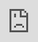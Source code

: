 ```yaml
---
layout: post
date:   2025-05-04
image: "/template_site/images/csr_thumbnail.png"
title:  "Occupation through Smart Cities"
author: "ALYN x studio W.I.P."
---
```

This proposal studies the deployment of “smart cities”/“smart villages” in the Artsakh/Nagorno-Karabakh region of the Caucasus as a tactic of occupation by the Azerbaijani government. The project comprises maps of the region showing shifting border lines, satellite visualisation of new constructions, and a text analysing the role of smart cities in Azerbaijani nation-building. The aim of this project is to provide information on a criminally underreported conflict, while establishing a technical foundation for continued visual and textual representations for informal reporting on an ongoing conflict.


To present and turn in your final projects for Conflict Urbanism, Spring 2025 you will be editing this template. You will include all of the text of your paper here, along with any and all images, maps, videos, or other materials that you produce.  

[This webpage](https://guides.github.com/features/mastering-markdown/) provides a comprehensive guide to markdown syntax. But to make things easier for you we are including a cheat sheet of the main things you need to know here.  

#### Please use level 4 headings for major section divisions  
#### Border Changes, Blockade, and Smart Villages 


(make sure to put two spaces after the end of the heading)

Write **words in bold** like this.  

Italics are *similar* and are formatted like this.  

To make a paragraph break you need to add two spaces at the end of your line before going to the next line.  

See this is now a new paragraph.  

Lists are easy:
1. they can be ordered
1. like this
1. notice that the numbers are automatically ordered
  1. use two spaces in front to indent

Or they can just be bullet points:
- like this
* or like this
  - use two spaces
  - to have nested lists

Use Author-Date parenthetical citations following Chicago Manual of Style conventions throughout your document, and add a works cited at the bottom of your post. See Author-Date quick guide [here](https://www-chicagomanualofstyle-org.ezproxy.cul.columbia.edu/tools_citationguide/citation-guide-2.html) for citation conventions.  

**Bibliography (Secondary sources)**

“Azərbaycan Respublikasının Qaşqaçay, Elbəydaş Və Ağduzdağ Filiz 
Yataqlarının Öyrənilməsi, Tədqiqi, Kəşfiyyatı, Işlənməsi Və Istismarı Ilə Əlaqədar Bəzi Məsələlərin Tənzimlənməsi Haqqında  Azərbaycan Respublikası Prezidentinin  Sərəncamı » Azərbaycan Prezidentinin Rəsmi Internet Səhifəsi,” May 29, 2021, https://president.az/az/articles/view/51802.

Babayan, Melsida. “Urbanism and Infrastructure as Military Weapons in 
Artsakh.” The Funambulist Magazine, no. 50 (October 25, 2023). https://thefunambulist.net/magazine/redefining-our-terms/urbanism-and-infrastructure-as-military-weapons-in-artsakh.

“President of Azerbaijan and First Lady Attend Opening of ‘Azerbaijan’s 
Contribution to the World of Culture’ Exhibition.” President.az. Accessed March 5, 2025. https://president.az/en/articles/view/53249.

Visit Every Country (@visiteverycountry). "Free house in Karabakh? Welcome 
to the Agali Smart Village in Azerbaijan 🇦🇿 #agali #karabakh #zangilan #azerbaijan🇦🇿 #visiteverycountry #travelstories #refugees" TikTok video, 1:27. Posted September 15, 2022. https://www.tiktok.com/@visiteverycountry/video/7143519832514907397?_t=ZT-8uTMC4H6kw6&_r=1.


**Bibliography (Primary sources)**

Huseynova, Zumrud. “Smart Village and Smart City Project in the Social 
Policy of the Republic of Azerbaijan.” Ancient Land International Online Scientific Journal 29, no. 3 (2025): 38-44. https://doi.org/10.36719/2706-6185/29/38-44. 

Uni Assistance. “Smart Qarabag: Smart Village - Qarabag”. 2021.

World Bank. Smart Villages in Azerbaijan: A Framework for Analysis and 
Roadmap. June 2021.

    
To include hyperlinks format them like this [text of link](http://c4sr.columbia.edu/).  

To embed images first ensure that the file is at least 740px wide. Then place the image file in a folder named for your group in the images folder. Then link to that image using the format here, but replace the file path with the name of your group's folder and appropriate image file name:  


![agali test](/conflict_urbanism_sp2025/images/alyn/agali_testposition2_useforafter.png)


![agali test](/conflict_urbanism_sp2025/images/alyn/agali_testposition2_useforbefore.png)

![agali test](/conflict_urbanism_sp2025/images/alyn/fizuli_march2025.png)

![agali test](/conflict_urbanism_sp2025/images/alyn/fizuli_october2020.png)

div.juxtapose {
	width: 100%;
	font-family: Helvetica, Arial, sans-serif;
}

div.jx-slider {
	width: 100%;
	height: 100%;
	position: relative;
	overflow: hidden;
	cursor: pointer;
	color: #f3f3f3;
}


div.jx-handle {
	position: absolute;
	height: 100%;
	width: 40px;
	cursor: col-resize;
	z-index: 15;
	margin-left: -20px;
}

.vertical div.jx-handle {
	height: 40px;
	width: 100%;
	cursor: row-resize;
	margin-top: -20px;
	margin-left: 0;
}

div.jx-control {
	height: 100%;
	margin-right: auto;
	margin-left: auto;
	width: 3px;
	background-color: currentColor;
}

.vertical div.jx-control {
	height: 3px;
	width: 100%;
	background-color: currentColor;
	position: relative;
	top: 50%;
	transform: translateY(-50%);
}

div.jx-controller {
	position: absolute;
	margin: auto;
	top: 0;
	bottom: 0;
	height: 60px;
	width: 9px;
	margin-left: -3px;
	background-color: currentColor;
}

.vertical div.jx-controller {
	height: 9px;
	width: 100px;
	margin-left: auto;
	margin-right: auto;
	top: -3px;
	position: relative;
}

div.jx-arrow {
	position: absolute;
	margin: auto;
	top: 0;
	bottom: 0;
	width: 0;
	height: 0;
	transition: all .2s ease;
}

.vertical div.jx-arrow {
	position: absolute;
	margin: 0 auto;
	left: 0;
	right: 0;
	width: 0;
	height: 0;
	transition: all .2s ease;
}


div.jx-arrow.jx-left {
	left: 2px;
	border-style: solid;
	border-width: 8px 8px 8px 0;
	border-color: transparent currentColor transparent transparent;
}

div.jx-arrow.jx-right {
	right: 2px;
	border-style: solid;
	border-width: 8px 0 8px 8px;
	border-color: transparent transparent transparent currentColor;
}

.vertical div.jx-arrow.jx-left {
	left: 0px;
	top: 2px;
	border-style: solid;
	border-width: 0px 8px 8px 8px;
	border-color: transparent transparent currentColor transparent;
}

.vertical div.jx-arrow.jx-right {
	right: 0px;
	top: auto;
	bottom: 2px;
	border-style: solid;
	border-width: 8px 8px 0 8px;
	border-color: currentColor transparent transparent transparent;
}

div.jx-handle:hover div.jx-arrow.jx-left,
div.jx-handle:active div.jx-arrow.jx-left {
	left: -1px;
}

div.jx-handle:hover div.jx-arrow.jx-right,
div.jx-handle:active div.jx-arrow.jx-right {
	right: -1px;
}

.vertical div.jx-handle:hover div.jx-arrow.jx-left,
.vertical div.jx-handle:active div.jx-arrow.jx-left {
	left: 0px;
	top: 0px;
}

.vertical div.jx-handle:hover div.jx-arrow.jx-right,
.vertical div.jx-handle:active div.jx-arrow.jx-right {
	right: 0px;
	bottom: 0px;
}


div.jx-image {
	position: absolute;
	height: 100%;
	display: inline-block;
	top: 0;
	overflow: hidden;
	-webkit-backface-visibility: hidden;
}

.vertical div.jx-image {
	width: 100%;
	left: 0;
	top: auto;
}

div.jx-image img {
	height: 100%;
	width: auto;
	z-index: 5;
	position: absolute;
	margin-bottom: 0;

	max-height: none;
	max-width: none;
	max-height: initial;
	max-width: initial;
}

.vertical div.jx-image img {
	height: auto;
	width: 100%;
}

div.jx-image.jx-left {
	left: 0;
	background-position: left;
}

div.jx-image.jx-left img {
	left: 0;
}

div.jx-image.jx-right {
	right: 0;
	background-position: right;
}

div.jx-image.jx-right img {
	right: 0;
	bottom: 0;
}


.veritcal div.jx-image.jx-left {
	top: 0;
	background-position: top;
}

.veritcal div.jx-image.jx-left img {
	top: 0;
}

.vertical div.jx-image.jx-right {
	bottom: 0;
	background-position: bottom;
}

.veritcal div.jx-image.jx-right img {
	bottom: 0;
}


div.jx-image div.jx-label {
	font-size: 1em;
	padding: .25em .75em;
	position: relative;
	display: inline-block;
	top: 0;
	background-color: #000; /* IE 8 */
	background-color: rgba(0,0,0,.7);
	color: white;
	z-index: 10;
	white-space: nowrap;
	line-height: 18px;
	vertical-align: middle;
}

div.jx-image.jx-left div.jx-label {
	float: left;
	left: 0;
}

div.jx-image.jx-right div.jx-label {
	float: right;
	right: 0;
}

.vertical div.jx-image div.jx-label {
	display: table;
	position: absolute;
}

.vertical div.jx-image.jx-right div.jx-label {
	left: 0;
	bottom: 0;
	top: auto;
}

div.jx-credit {
	line-height: 1.1;
	font-size: 0.75em;
}

div.jx-credit em {
	font-weight: bold;
	font-style: normal;
}


/* Animation */

div.jx-image.transition {
	transition: width .5s ease;
}

div.jx-handle.transition {
	transition: left .5s ease;
}

.vertical div.jx-image.transition {
	transition: height .5s ease;
}

.vertical div.jx-handle.transition {
	transition: top .5s ease;
}

/* Knight Lab Credit */
a.jx-knightlab {
	background-color: #000; /* IE 8 */
	background-color: rgba(0,0,0,.25);
	bottom: 0;
	display: table;
	height: 14px;
	line-height: 14px;
	padding: 1px 4px 1px 5px;
	position: absolute;
	right: 0;
	text-decoration: none;
	z-index: 10;
}

a.jx-knightlab div.knightlab-logo {
	display: inline-block;
	vertical-align: middle;
	height: 8px;
	width: 8px;
	background-color: #c34528;
	transform: rotate(45deg);
	-ms-transform: rotate(45deg);
	-webkit-transform: rotate(45deg);
	top: -1.25px;
	position: relative;
	cursor: pointer;
}

a.jx-knightlab:hover {
	background-color: #000; /* IE 8 */
	background-color: rgba(0,0,0,.35);
}
a.jx-knightlab:hover div.knightlab-logo {
	background-color: #ce4d28;
}

a.jx-knightlab span.juxtapose-name {
	display: table-cell;
	margin: 0;
	padding: 0;
	font-family: Helvetica, Arial, sans-serif;
	font-weight: 300;
	color: white;
	font-size: 10px;
	padding-left: 0.375em;
	vertical-align: middle;
	line-height: normal;
	text-shadow: none;
}

/* keyboard accessibility */
div.jx-controller:focus,
div.jx-image.jx-left div.jx-label:focus,
div.jx-image.jx-right div.jx-label:focus,
a.jx-knightlab:focus {
	background: #eae34a;
	color: #000;
}
a.jx-knightlab:focus span.juxtapose-name{
	color: #000;
	border: none;
}


If you want to include html files (i.e. an interactive map) host these via your personal github page, and then you can embed them in your document with a iframe. The format looks like this:  

<div class="iframe-column"><iframe src="https://player.vimeo.com/video/290575503?title=0&byline=0&portrait=0" style="position:absolute;top:0;left:0;width:100%;height:100%;" frameborder="0"></iframe></div>  

All you need to do to use one is replace the url that is between the two " ". Here is an iframe of mapbox tiles:  

<div class="iframe-column"><iframe src="https://api.mapbox.com/styles/v1/jackiedaniely/cmaa020za008q01qr3s6p09m2.html?title=view&access_token=pk.eyJ1IjoiamFja2llZGFuaWVseSIsImEiOiJjbWE5encyNmIxc2w0MmpxOXk2ejFpN2t2In0.qmH-L93EYvz2EoBp4pdorw&zoomwheel=true&fresh=true#2/38/-34" style="position:absolute;top:0;left:0;width:100%;height:100%;" frameborder="0"></iframe></div>


***REMINDER: To view the structure of your website in Visual Studio Code without having to upload to Github, press the following keys to get a spit-screen view: Ctrl K then V.***
